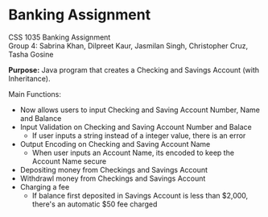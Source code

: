 # Banking Assignment
CSS 1035 Banking Assignment
 <br />Group 4: Sabrina Khan, Dilpreet Kaur, Jasmilan Singh, Christopher Cruz, Tasha Gosine

**Purpose:** Java program that creates a Checking and Savings Account (with Inheritance).

Main Functions:
- Now allows users to input Checking and Saving Account Number, Name and Balance
- Input Validation on Checking and Saving Account Number and Balace
  - If user inputs a string instead of a integer value, there is an error
- Output Encoding on Checking and Saving Account Name
  - When user inputs an Account Name, its encoded to keep the Account Name secure
- Depositing money from Checkings and Savings Account
- Withdrawl money from Checkings and Savings Account
- Charging a fee
  - If balance first deposited in Savings Account is less than $2,000, there's an automatic $50 fee charged
